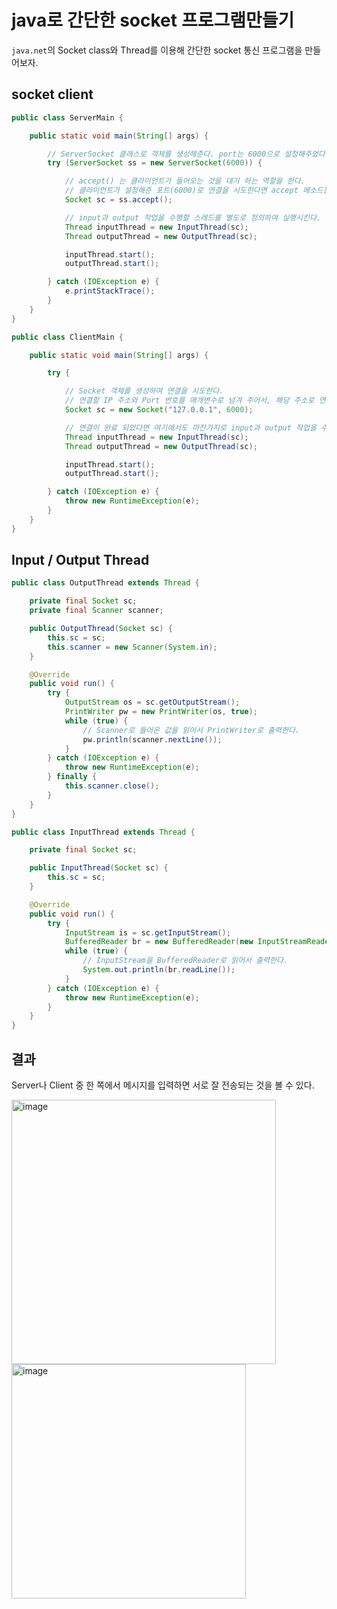 # java로 간단한 socket 프로그램만들기

`java.net`의 Socket class와 Thread를 이용해 간단한 socket 통신 프로그램을 만들어보자.

## socket client

```java
public class ServerMain {

    public static void main(String[] args) {

        // ServerSocket 클래스로 객체를 생성해준다. port는 6000으로 설정해주었다.
        try (ServerSocket ss = new ServerSocket(6000)) {

            // accept() 는 클라이언트가 들어오는 것을 대기 하는 역할을 한다.
            // 클라이언트가 설정해준 포트(6000)로 연결을 시도한다면 accept 메소드는 대기를 풀고, 클라이언트와 연결시키는 Socket 클래스를 생성하여 반환한다.
            Socket sc = ss.accept();

            // input과 output 작업을 수행할 스레드를 별도로 정의하여 실행시킨다.
            Thread inputThread = new InputThread(sc);
            Thread outputThread = new OutputThread(sc);

            inputThread.start();
            outputThread.start();

        } catch (IOException e) {
            e.printStackTrace();
        }
    }
}
```

```java
public class ClientMain {

    public static void main(String[] args) {

        try {

            // Socket 객체를 생성하여 연결을 시도한다.
            // 연결할 IP 주소와 Port 번호를 매개변수로 넘겨 주어서, 해당 주소로 연결을 시도하게 한다.
            Socket sc = new Socket("127.0.0.1", 6000);

            // 연결이 완료 되었다면 여기에서도 마찬가지로 input과 output 작업을 수행할 스레드를 별도로 정의하여 실행시킨다
            Thread inputThread = new InputThread(sc);
            Thread outputThread = new OutputThread(sc);

            inputThread.start();
            outputThread.start();

        } catch (IOException e) {
            throw new RuntimeException(e);
        }
    }
}
```

## Input / Output Thread

```java
public class OutputThread extends Thread {

    private final Socket sc;
    private final Scanner scanner;

    public OutputThread(Socket sc) {
        this.sc = sc;
        this.scanner = new Scanner(System.in);
    }

    @Override
    public void run() {
        try {
            OutputStream os = sc.getOutputStream();
            PrintWriter pw = new PrintWriter(os, true);
            while (true) {
                // Scanner로 들어온 값을 읽어서 PrintWriter로 출력한다.
                pw.println(scanner.nextLine());
            }
        } catch (IOException e) {
            throw new RuntimeException(e);
        } finally {
            this.scanner.close();
        }
    }
}
```

```java
public class InputThread extends Thread {

    private final Socket sc;

    public InputThread(Socket sc) {
        this.sc = sc;
    }

    @Override
    public void run() {
        try {
            InputStream is = sc.getInputStream();
            BufferedReader br = new BufferedReader(new InputStreamReader(is));
            while (true) {
                // InputStream을 BufferedReader로 읽어서 출력한다.
                System.out.println(br.readLine());
            }
        } catch (IOException e) {
            throw new RuntimeException(e);
        }
    }
}
```

## 결과

Server나 Client 중 한 쪽에서 메시지를 입력하면 서로 잘 전송되는 것을 볼 수 있다.

<img width="423" alt="image" src="https://user-images.githubusercontent.com/81006587/233892297-59da0153-d3fe-4ab5-985c-d6a329f453a9.png">
<img width="375" alt="image" src="https://user-images.githubusercontent.com/81006587/233892339-1d23c64f-2dd3-4475-a3be-31859465871d.png">
